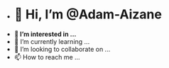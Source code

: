 - <h1>👋 Hi, I’m @Adam-Aizane</h1>
- <strong>👀 I’m interested in ...</strong>
- 🌱 I’m currently learning ...
- 💞️ I’m looking to collaborate on ...
- 📫 How to reach me ...

<!---
Adam-Aizane/Adam-Aizane is a ✨ special ✨ repository because its `README.md` (this file) appears on your GitHub profile.
You can click the Preview link to take a look at your changes.
--->
